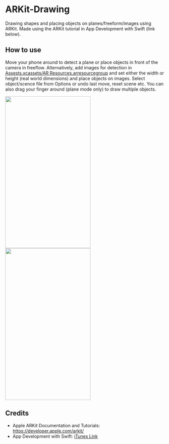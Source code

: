 # ARKit-Drawing
Drawing shapes and placing objects on planes/freeform/images using ARKit. Made using
the ARKit tutorial in App Development with Swift (link below).

## How to use

Move your phone around to detect a plane or place objects in front of the camera
in freeflow. Alternatively, add images for detection in [Assests.xcassets/AR Resources.arresourcegroup](https://github.com/dandua98/ARKit-Drawing/tree/master/ARKit-Drawing/Assets.xcassets/AR%20Resources.arresourcegroup) and set either the width or height (real world dimensions)
and place objects on images. Select object/scence file from Options or undo last move, reset scene etc.
You can also drag your finger around (plane mode only) to draw multiple objects.

<img src="common/video.gif" width="270" height="480" />
<img src="common/video2.gif" width="270" height="480" />


## Credits
* Apple ARKit Documentation and Tutorials: https://developer.apple.com/arkit/
* App Development with Swift: [iTunes Link](https://itunes.apple.com/ca/book/app-development-with-swift/id1219117996?mt=11)
